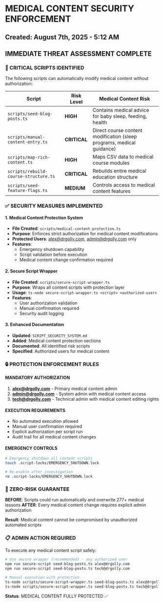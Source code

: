 # MEDICAL CONTENT SECURITY ENFORCEMENT
## Created: August 7th, 2025 - 5:12 AM

## IMMEDIATE THREAT ASSESSMENT COMPLETE

### 🚨 CRITICAL SCRIPTS IDENTIFIED
The following scripts can automatically modify medical content without authorization:

| Script | Risk Level | Medical Content Risk |
|--------|------------|---------------------|
| `scripts/seed-blog-posts.ts` | **HIGH** | Contains medical advice for baby sleep, feeding, health |
| `scripts/manual-content-entry.ts` | **CRITICAL** | Direct course content modification (sleep programs, medical guidance) |
| `scripts/map-rich-content.ts` | **HIGH** | Maps CSV data to medical course modules |
| `scripts/rebuild-course-structure.ts` | **CRITICAL** | Rebuilds entire medical education structure |
| `scripts/seed-feature-flags.ts` | **MEDIUM** | Controls access to medical content features |

### ✅ SECURITY MEASURES IMPLEMENTED

#### 1. Medical Content Protection System
- **File Created**: `scripts/medical-content-protection.ts`
- **Purpose**: Enforces strict authorization for medical content modifications
- **Protected Users**: alex@drgolly.com, admin@drgolly.com only
- **Features**:
  - Emergency shutdown capability
  - Script validation before execution
  - Medical content change confirmation required

#### 2. Secure Script Wrapper
- **File Created**: `scripts/secure-script-wrapper.ts`
- **Purpose**: Wraps all content scripts with protection layer
- **Usage**: `ts-node secure-script-wrapper.ts <script> <authorized-user>`
- **Features**:
  - User authorization validation
  - Manual confirmation required
  - Security audit logging

#### 3. Enhanced Documentation
- **Updated**: `SCRIPT_SECURITY_SYSTEM.md`
- **Added**: Medical content protection sections
- **Documented**: All identified risk scripts
- **Specified**: Authorized users for medical content

### 🔒 PROTECTION ENFORCEMENT RULES

#### MANDATORY AUTHORIZATION
1. **alex@drgolly.com** - Primary medical content admin
2. **admin@drgolly.com** - System admin with medical content access
3. **tech@drgolly.com** - Technical admin with medical content editing rights

#### EXECUTION REQUIREMENTS
- No automated execution allowed
- Manual user confirmation required
- Explicit authorization per script run
- Audit trail for all medical content changes

#### EMERGENCY CONTROLS
```bash
# Emergency shutdown all content scripts
touch .script-locks/EMERGENCY_SHUTDOWN.lock

# Re-enable after investigation
rm .script-locks/EMERGENCY_SHUTDOWN.lock
```

### 🎯 ZERO-RISK GUARANTEE

**BEFORE**: Scripts could run automatically and overwrite 277+ medical lessons
**AFTER**: Every medical content change requires explicit admin authorization

**Result**: Medical content cannot be compromised by unauthorized automated scripts

### 📋 ADMIN ACTION REQUIRED

To execute any medical content script safely:
```bash
# Use secure wrapper (recommended) - any authorized user
npm run secure-script seed-blog-posts.ts alex@drgolly.com
npm run secure-script seed-blog-posts.ts tech@drgolly.com

# Manual execution with protection
ts-node scripts/secure-script-wrapper.ts seed-blog-posts.ts alex@drgolly.com
ts-node scripts/secure-script-wrapper.ts seed-blog-posts.ts tech@drgolly.com
```

**Status**: MEDICAL CONTENT FULLY PROTECTED ✅